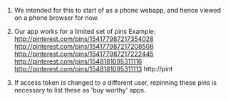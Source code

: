 1. We intended for this to start of as a phone webapp, and hence viewed on a phone browser for now.

2. Our app works for a limited set of pins 
Example: http://pinterest.com/pins/154177987217354028 http://pinterest.com/pins/154177987217208508 http://pinterest.com/pins/154177987217222445 http://pinterest.com/pins/1548181095311116 http://pinterest.com/pins/1548181095311113 http://pint

3. If access token is changed to a different user, repinning these pins is necessary to list these as 'buy worthy' apps.